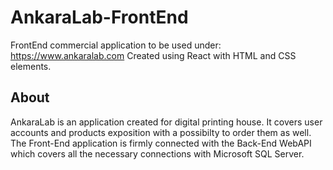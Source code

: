 # AnkaraLab-FrontEnd

FrontEnd commercial application to be used under: https://www.ankaralab.com
Created using React with HTML and CSS elements.

## About
AnkaraLab is an application created for digital printing house. It covers user accounts and products exposition with a possibilty to order them as well. The Front-End application is firmly connected with the Back-End WebAPI which covers all the necessary connections with Microsoft SQL Server.
